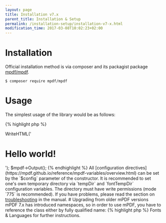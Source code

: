 ```yaml
---
layout: page
title: Installation v7.x
parent_title: Installation & Setup
permalink: /installation-setup/installation-v7-x.html
modification_time: 2017-03-08T10:02:23+02:00
---
```


# Installation

Official installation method is via composer and its packagist package [mpdf/mpdf](https://packagist.org/packages/mpdf/mpdf).

```
$ composer require mpdf/mpdf
```

# Usage

The simplest usage of the library would be as follows:

{% highlight php %}
<?php

require_once __DIR__ . '/vendor/autoload.php';

$mpdf = new \Mpdf\Mpdf();
$mpdf->WriteHTML('<h1>Hello world!</h1>');
$mpdf->Output();
{% endhighlight %}

All [configuration directives](https://mpdf.github.io/reference/mpdf-variables/overview.html) can
be set by the `$config` parameter of the constructor.

It is recommended to set one's own temporary directory via `tempDir` and `fontTempDir` configuration variables.
The directory must have write permissions (mode `775` is recommended).

If you have problems, please read the section on
<a href="{{ "/troubleshooting/known-issues.html" | prepend: site.baseurl }}">troubleshooting</a> in the manual.

# Upgrading from older mPDF versions

mPDF 7.x has introduced namespaces, so in order to use mPDF, you have to reference the class either by fully
qualified name:

{% highlight php %}
<?php

require_once __DIR__ . '/vendor/autoload.php';

$mpdf = new \Mpdf\Mpdf();
{% endhighlight %}

or import the class beforehand:

{% highlight php %}
<?php

use Mpdf\Mpdf;

require_once __DIR__ . '/vendor/autoload.php';

$mpdf = new Mpdf();
{% endhighlight %}

The class now accepts only one parameter, an array of configuration directives. See
[configuration directives](https://mpdf.github.io/reference/mpdf-variables/overview.html) for reference.

If you wish to install additional fonts please see the notes in
<a href="{{ "/fonts-languages/fonts-in-mpdf-7-x.html" | prepend: site.baseurl }}">Fonts &amp; Languages</a>
for further instructions.
